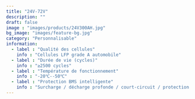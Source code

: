 ```yaml
---
title: "24V-72V"
description: ""
draft: false
image : "images/products/24V300AH.jpg"
bg_image: "images/feature-bg.jpg"
category: "Personnalisable"
information:
  - label : "Qualité des cellules"
    info : "Cellules LFP grade A automobile"
  - label : "Durée de vie (cycles)"
    info : "≥2500 cycles"
  - label : "Température de fonctionnement"
    info : "-20℃--50℃"
  - label : "Protection BMS intelligente"
    info : "Surcharge / décharge profonde / court-circuit / protection thermique"
---
```

